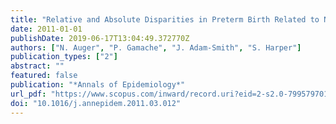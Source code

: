 ```yaml
---
title: "Relative and Absolute Disparities in Preterm Birth Related to Neighborhood Education"
date: 2011-01-01
publishDate: 2019-06-17T13:04:49.372770Z
authors: ["N. Auger", "P. Gamache", "J. Adam-Smith", "S. Harper"]
publication_types: ["2"]
abstract: ""
featured: false
publication: "*Annals of Epidemiology*"
url_pdf: "https://www.scopus.com/inward/record.uri?eid=2-s2.0-79957970135&doi=10.1016%2fj.annepidem.2011.03.012&partnerID=40&md5=6990feffceb6c4b65c8076efbda10433"
doi: "10.1016/j.annepidem.2011.03.012"
---
```


